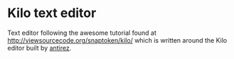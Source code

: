 # Kilo text editor

Text editor following the awesome tutorial found at http://viewsourcecode.org/snaptoken/kilo/ which is written around the Kilo editor built by [antirez](https://github.com/antirez/kilo).
